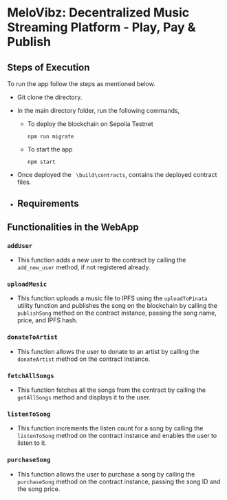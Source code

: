 # MeloVibz: Decentralized Music Streaming Platform - Play, Pay & Publish

## Steps of Execution 

To run the app follow the steps as mentioned below.

- Git clone the directory.

- In the main directory folder, run the following commands,
    - To deploy the blockchain on Sepolia Testnet
        ```
        npm run migrate 
        ```
    - To start the app
        ```
        npm start
        ```
- Once deployed the ``` \build\contracts```, contains the deployed contract files.
- Requirements
    - 


## Functionalities in the WebApp

### `addUser`
- This function adds a new user to the contract by calling the `add_new_user` method, if not registered already.

### `uploadMusic`
- This function uploads a music file to IPFS using the `uploadToPinata` utility function and  publishes the song on the blockchain by calling the `publishSong` method on the contract instance, passing the song name, price, and IPFS hash.

### `donateToArtist`
- This function allows the user to donate to an artist by calling the `donateArtist` method on the contract instance.

### `fetchAllSongs`
- This function fetches all the songs from the contract by calling the `getAllSongs` method and displays it to the user.

### `listenToSong`
- This function increments the listen count for a song by calling the `listenToSong` method on the contract instance and enables the user to listen to it.

### `purchaseSong`
- This function allows the user to purchase a song by calling the `purchaseSong` method on the contract instance, passing the song ID and the song price.